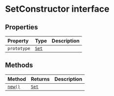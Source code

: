 # SetConstructor interface












## Properties

| Property	   | Type	| Description|
|:-------------|:-------|:-----------|
|`prototype`      | [`Set`](../es6-promise.api/interface/set.md)<any> |  |




## Methods

| Method	   |  Returns	| Description|
|:-------------|:-------|:-----------|
|[`new()`](__new-setconstructor.md)      | [`Set`](../es6-promise.api/interface/set.md)<T> |  |




